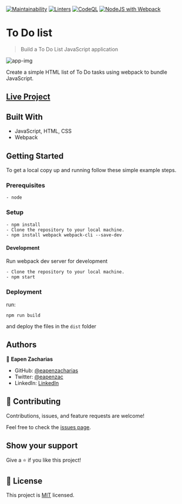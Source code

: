 [![Maintainability](https://api.codeclimate.com/v1/badges/c86cad5485429bed3615/maintainability)](https://codeclimate.com/github/eapenzacharias/todolist-v2/maintainability) [![Linters](https://github.com/eapenzacharias/To-Do-List-review/actions/workflows/linters.yml/badge.svg)](https://github.com/eapenzacharias/To-Do-List-review/actions/workflows/linters.yml) [![CodeQL](https://github.com/eapenzacharias/To-Do-List-review/actions/workflows/codeql-analysis.yml/badge.svg)](https://github.com/eapenzacharias/To-Do-List-review/actions/workflows/codeql-analysis.yml) [![NodeJS with Webpack](https://github.com/eapenzacharias/To-Do-List-review/actions/workflows/webpack.yml/badge.svg)](https://github.com/eapenzacharias/To-Do-List-review/actions/workflows/webpack.yml)

# To Do list

> Build a To Do List JavaScript application

![app-img](https://user-images.githubusercontent.com/49812651/140420772-e9dd4d07-b479-4d84-b54f-aed375cfd4d0.png)

Create a simple HTML list of To Do tasks using webpack to bundle JavaScript.

## [Live Project](https://eapenzacharias.github.io/todolist-v2/dist)

## Built With

- JavaScript, HTML, CSS
- Webpack

## Getting Started

To get a local copy up and running follow these simple example steps.

### Prerequisites
    - node

### Setup
```
- npm install
- Clone the repository to your local machine.
- npm install webpack webpack-cli --save-dev
```
#### Development
Run webpack dev server for development 
```
- Clone the repository to your local machine.
- npm start
```

### Deployment
 run:
 ```
 npm run build
 ```
 and deploy the files in the ```dist``` folder

## Authors

👤 **Eapen Zacharias**

- GitHub: [@eapenzacharias](https://github.com/eapenzacharias)
- Twitter: [@eapenzac](https://twitter.com/eapenzac)
- LinkedIn: [LinkedIn](https://linkedin.com/in/eapenzac)

## 🤝 Contributing

Contributions, issues, and feature requests are welcome!

Feel free to check the [issues page](../../issues/).

## Show your support

Give a ⭐️ if you like this project!

## 📝 License

This project is [MIT](./MIT.md) licensed.

